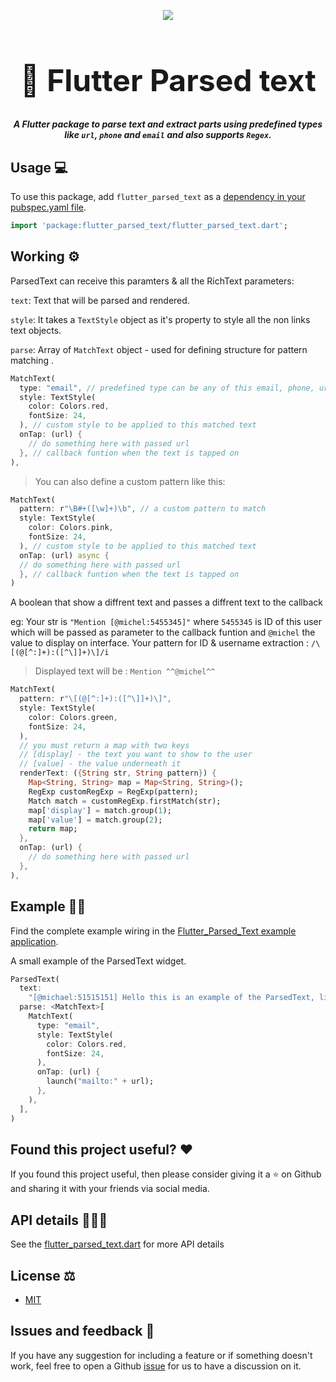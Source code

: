 <p align="center">
  <img src="https://media.giphy.com/media/XeGBgGGTVk514aGI0D/giphy.gif" />
  <h1 align="center" style="font-size: 48px;">🔗 Flutter Parsed text</h1>
  <h5 align="center">
A Flutter package to parse text and extract parts using predefined types like <code>url</code>, <code>phone</code> and <code>email</code> and also supports <code>Regex</code>.</h5>
</p>


## Usage 💻

To use this package, add `flutter_parsed_text` as a [dependency in your pubspec.yaml file](https://flutter.io/platform-plugins/).

```dart
import 'package:flutter_parsed_text/flutter_parsed_text.dart';
```

## Working ⚙️

ParsedText can receive this paramters & all the RichText parameters:

`text`: Text that will be parsed and rendered.

`style`: It takes a `TextStyle` object as it's property to style all the non links text objects.

`parse`: Array of `MatchText` object - used for defining structure for pattern matching .

```dart
MatchText(
  type: "email", // predefined type can be any of this email, phone, url or custom
  style: TextStyle(
    color: Colors.red,
    fontSize: 24,
  ), // custom style to be applied to this matched text
  onTap: (url) {
    // do something here with passed url
  }, // callback funtion when the text is tapped on
),
```

>You can also define a custom pattern like this:

```dart
MatchText(
  pattern: r"\B#+([\w]+)\b", // a custom pattern to match
  style: TextStyle(
    color: Colors.pink,
    fontSize: 24,
  ), // custom style to be applied to this matched text
  onTap: (url) async {
  // do something here with passed url
  }, // callback funtion when the text is tapped on
)
```

A boolean that show a diffrent text and passes a diffrent text to the callback

eg: Your str is `"Mention [@michel:5455345]"` where `5455345` is ID of this user which will be passed as parameter to the callback funtion and `@michel` the value to display on interface. Your pattern for ID & username extraction : `/\[(@[^:]+):([^\]]+)\]/i`

>Displayed text will be : `Mention ^^@michel^^`

```dart
MatchText(
  pattern: r"\[(@[^:]+):([^\]]+)\]",
  style: TextStyle(
    color: Colors.green,
    fontSize: 24,
  ),
  // you must return a map with two keys
  // [display] - the text you want to show to the user
  // [value] - the value underneath it
  renderText: ({String str, String pattern}) {
    Map<String, String> map = Map<String, String>();
    RegExp customRegExp = RegExp(pattern);
    Match match = customRegExp.firstMatch(str);
    map['display'] = match.group(1);
    map['value'] = match.group(2);
    return map;
  },
  onTap: (url) {
    // do something here with passed url
  },
),
```

## Example ✍🏻

Find the complete example wiring in the [Flutter_Parsed_Text example application](https://github.com/fayeed/flutter_parsed_text/blob/master/example/lib/main.dart).

A small example of the ParsedText widget.

```dart
ParsedText(
  text:
    "[@michael:51515151] Hello this is an example of the ParsedText, links like http://www.google.com or http://www.facebook.com are clickable and phone number 444-555-6666 can call too. But you can also do more with this package, for example Bob will change style and David too. foo@gmail.com And the magic number is 42! #react #react-native",
  parse: <MatchText>[
    MatchText(
      type: "email",
      style: TextStyle(
        color: Colors.red,
        fontSize: 24,
      ),
      onTap: (url) {
        launch("mailto:" + url);
      },
    ),
  ],
)
```

## Found this project useful? ❤️
If you found this project useful, then please consider giving it a ⭐️ on Github and sharing it with your friends via social media.

## API details 👨🏻‍💻

See the [flutter_parsed_text.dart](https://github.com/fayeed/flutter_parsed_text/blob/master/lib/flutter_parsed_text.dart) for more API details

## License ⚖️
- [MIT](https://github.com/fayeed/dash_chat/blob/master/LICENSE)

## Issues and feedback 💭

If you have any suggestion for including a feature or if something doesn't work, feel free to open a Github [issue](https://github.com/fayeed/flutter_parsed_text/issues) for us to have a discussion on it.
